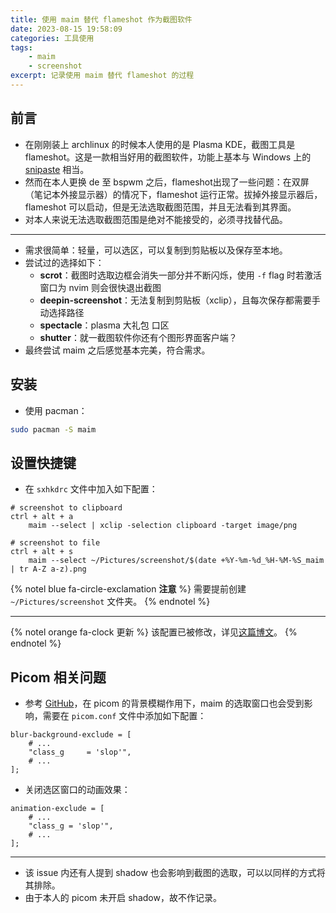 ```yaml
---
title: 使用 maim 替代 flameshot 作为截图软件
date: 2023-08-15 19:58:09
categories: 工具使用
tags:
    - maim
    - screenshot
excerpt: 记录使用 maim 替代 flameshot 的过程
---
```


## 前言

-   在刚刚装上 archlinux 的时候本人使用的是 Plasma KDE，截图工具是 flameshot。这是一款相当好用的截图软件，功能上基本与 Windows 上的 [snipaste](https://www.snipaste.com/) 相当。
-   然而在本人更换 de 至 bspwm 之后，flameshot出现了一些问题：在双屏（笔记本外接显示器）的情况下，flameshot 运行正常。拔掉外接显示器后，flameshot 可以启动，但是无法选取截图范围，并且无法看到其界面。
-   对本人来说无法选取截图范围是绝对不能接受的，必须寻找替代品。

---

-   需求很简单：轻量，可以选区，可以复制到剪贴板以及保存至本地。
-   尝试过的选择如下：
    -   **scrot**：截图时选取边框会消失一部分并不断闪烁，使用 `-f` flag 时若激活窗口为 nvim 则会很快退出截图
    -   **deepin-screenshot**：无法复制到剪贴板（xclip），且每次保存都需要手动选择路径
    -   **spectacle**：plasma 大礼包 口区
    -   **shutter**：就一截图软件你还有个图形界面客户端？
-   最终尝试 maim 之后感觉基本完美，符合需求。

## 安装

-   使用 pacman：

```bash
sudo pacman -S maim
```

## 设置快捷键

-   在 `sxhkdrc` 文件中加入如下配置：

```config
# screenshot to clipboard
ctrl + alt + a
    maim --select | xclip -selection clipboard -target image/png

# screenshot to file
ctrl + alt + s
    maim --select ~/Pictures/screenshot/$(date +%Y-%m-%d_%H-%M-%S_maim | tr A-Z a-z).png
```

{% notel blue fa-circle-exclamation **注意** %}
需要提前创建 `~/Pictures/screenshot` 文件夹。
{% endnotel %}

---

{% notel orange fa-clock 更新 %}
该配置已被修改，详见[这篇博文](https://blog.imlast.top/2023/08/27/xclip-disfunction-when-image-size-too-large/)。
{% endnotel %}

## Picom 相关问题

-   参考 [GitHub](https://github.com/naelstrof/maim/issues/172)，在 picom 的背景模糊作用下，maim 的选取窗口也会受到影响，需要在 `picom.conf` 文件中添加如下配置：

```config
blur-background-exclude = [
    # ...
    "class_g     = 'slop'",
    # ...
];
```

-   关闭选区窗口的动画效果：

```config
animation-exclude = [
    # ...
    "class_g = 'slop'",
    # ...
];
```

---

-   该 issue 内还有人提到 shadow 也会影响到截图的选取，可以以同样的方式将其排除。
-   由于本人的 picom 未开启 shadow，故不作记录。
